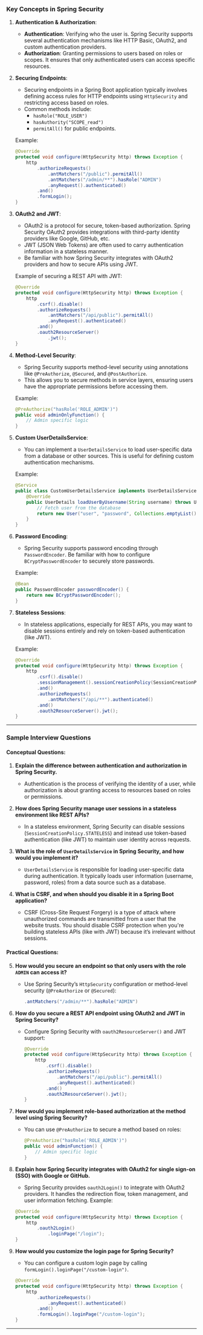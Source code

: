 ### Key Concepts in Spring Security

1. **Authentication & Authorization**:
   - **Authentication**: Verifying who the user is. Spring Security supports several authentication mechanisms like HTTP Basic, OAuth2, and custom authentication providers.
   - **Authorization**: Granting permissions to users based on roles or scopes. It ensures that only authenticated users can access specific resources.

2. **Securing Endpoints**:
   - Securing endpoints in a Spring Boot application typically involves defining access rules for HTTP endpoints using `HttpSecurity` and restricting access based on roles.
   - Common methods include:
     - `hasRole("ROLE_USER")`
     - `hasAuthority("SCOPE_read")`
     - `permitAll()` for public endpoints.
   
   Example:
   ```java
   @Override
   protected void configure(HttpSecurity http) throws Exception {
       http
           .authorizeRequests()
               .antMatchers("/public").permitAll()
               .antMatchers("/admin/**").hasRole("ADMIN")
               .anyRequest().authenticated()
           .and()
           .formLogin();
   }
   ```

3. **OAuth2 and JWT**:
   - OAuth2 is a protocol for secure, token-based authorization. Spring Security OAuth2 provides integrations with third-party identity providers like Google, GitHub, etc.
   - JWT (JSON Web Tokens) are often used to carry authentication information in a stateless manner.
   - Be familiar with how Spring Security integrates with OAuth2 providers and how to secure APIs using JWT.
   
   Example of securing a REST API with JWT:
   ```java
   @Override
   protected void configure(HttpSecurity http) throws Exception {
       http
           .csrf().disable()
           .authorizeRequests()
               .antMatchers("/api/public").permitAll()
               .anyRequest().authenticated()
           .and()
           .oauth2ResourceServer()
               .jwt();
   }
   ```

4. **Method-Level Security**:
   - Spring Security supports method-level security using annotations like `@PreAuthorize`, `@Secured`, and `@PostAuthorize`.
   - This allows you to secure methods in service layers, ensuring users have the appropriate permissions before accessing them.
   
   Example:
   ```java
   @PreAuthorize("hasRole('ROLE_ADMIN')")
   public void adminOnlyFunction() {
       // Admin specific logic
   }
   ```

5. **Custom UserDetailsService**:
   - You can implement a `UserDetailsService` to load user-specific data from a database or other sources. This is useful for defining custom authentication mechanisms.
   
   Example:
   ```java
   @Service
   public class CustomUserDetailsService implements UserDetailsService {
       @Override
       public UserDetails loadUserByUsername(String username) throws UsernameNotFoundException {
           // Fetch user from the database
           return new User("user", "password", Collections.emptyList());
       }
   }
   ```

6. **Password Encoding**:
   - Spring Security supports password encoding through `PasswordEncoder`. Be familiar with how to configure `BCryptPasswordEncoder` to securely store passwords.
   
   Example:
   ```java
   @Bean
   public PasswordEncoder passwordEncoder() {
       return new BCryptPasswordEncoder();
   }
   ```

7. **Stateless Sessions**:
   - In stateless applications, especially for REST APIs, you may want to disable sessions entirely and rely on token-based authentication (like JWT).
   
   Example:
   ```java
   @Override
   protected void configure(HttpSecurity http) throws Exception {
       http
           .csrf().disable()
           .sessionManagement().sessionCreationPolicy(SessionCreationPolicy.STATELESS)
           .and()
           .authorizeRequests()
               .antMatchers("/api/**").authenticated()
           .and()
           .oauth2ResourceServer().jwt();
   }
   ```

---

### Sample Interview Questions

#### Conceptual Questions:
1. **Explain the difference between authentication and authorization in Spring Security.**
   - Authentication is the process of verifying the identity of a user, while authorization is about granting access to resources based on roles or permissions.

2. **How does Spring Security manage user sessions in a stateless environment like REST APIs?**
   - In a stateless environment, Spring Security can disable sessions (`SessionCreationPolicy.STATELESS`) and instead use token-based authentication (like JWT) to maintain user identity across requests.

3. **What is the role of `UserDetailsService` in Spring Security, and how would you implement it?**
   - `UserDetailsService` is responsible for loading user-specific data during authentication. It typically loads user information (username, password, roles) from a data source such as a database.

4. **What is CSRF, and when should you disable it in a Spring Boot application?**
   - CSRF (Cross-Site Request Forgery) is a type of attack where unauthorized commands are transmitted from a user that the website trusts. You should disable CSRF protection when you're building stateless APIs (like with JWT) because it’s irrelevant without sessions.

#### Practical Questions:
5. **How would you secure an endpoint so that only users with the role `ADMIN` can access it?**
   - Use Spring Security’s `HttpSecurity` configuration or method-level security (`@PreAuthorize` or `@Secured`):
     ```java
     .antMatchers("/admin/**").hasRole("ADMIN")
     ```

6. **How do you secure a REST API endpoint using OAuth2 and JWT in Spring Security?**
   - Configure Spring Security with `oauth2ResourceServer()` and JWT support:
     ```java
     @Override
     protected void configure(HttpSecurity http) throws Exception {
         http
             .csrf().disable()
             .authorizeRequests()
                 .antMatchers("/api/public").permitAll()
                 .anyRequest().authenticated()
             .and()
             .oauth2ResourceServer().jwt();
     }
     ```

7. **How would you implement role-based authorization at the method level using Spring Security?**
   - You can use `@PreAuthorize` to secure a method based on roles:
     ```java
     @PreAuthorize("hasRole('ROLE_ADMIN')")
     public void adminFunction() {
         // Admin specific logic
     }
     ```

8. **Explain how Spring Security integrates with OAuth2 for single sign-on (SSO) with Google or GitHub.**
   - Spring Security provides `oauth2Login()` to integrate with OAuth2 providers. It handles the redirection flow, token management, and user information fetching.
   Example:
   ```java
   @Override
   protected void configure(HttpSecurity http) throws Exception {
       http
           .oauth2Login()
               .loginPage("/login");
   }
   ```

9. **How would you customize the login page for Spring Security?**
   - You can configure a custom login page by calling `formLogin().loginPage("/custom-login")`.
   ```java
   @Override
   protected void configure(HttpSecurity http) throws Exception {
       http
           .authorizeRequests()
               .anyRequest().authenticated()
           .and()
           .formLogin().loginPage("/custom-login");
   }
   ```

---
